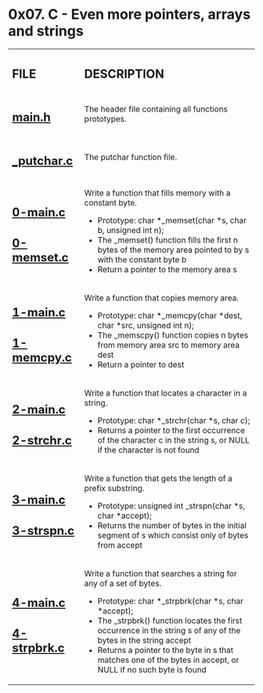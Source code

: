 <h1>0x07. C - Even more pointers, arrays and strings</h1>

<table>
    <tr>
        <td><h2><strong>FILE</strong></h2></td>
        <td><h2><strong>DESCRIPTION</strong></h2></td>
    </tr>
    <tr>
        <td><h2><a href="https://github.com/LivingDemonness28/alx-low_level_programming/blob/master/0x07-pointers_arrays_strings/main.h" target="_blank">main.h</a></h2></td>
        <td>The header file containing all functions prototypes.</td>
    </tr>
    <tr>
        <td><h2><a href="https://github.com/LivingDemonness28/alx-low_level_programming/blob/master/0x07-pointers_arrays_strings/_putchar.c" target="_blank">_putchar.c</a></h2></td>
        <td>The putchar function file.</td>
    </tr>
    <tr>
        <td>
            <h2><a href="ttps://github.com/LivingDemonness28/alx-low_level_programming/blob/master/0x07-pointers_arrays_strings/0-main.c">0-main.c</a></h2>
            <h2><a href="ttps://github.com/LivingDemonness28/alx-low_level_programming/blob/master/0x07-pointers_arrays_strings/0-memset.c">0-memset.c</a></h2>
        </td>
        <td>
            <p>Write a function that fills memory with a constant byte.</p>
            <ul>
                <li>Prototype: char *_memset(char *s, char b, unsigned int n);</li>
                <li>The _memset() function fills the first n bytes of the memory area pointed to by s with the constant byte b</li>
                <li>Return a pointer to the memory area s</li>
            </ul>
        </td>
    </tr>
    <tr>
        <td>
            <h2><a href="ttps://github.com/LivingDemonness28/alx-low_level_programming/blob/master/0x07-pointers_arrays_strings/1-main.c">1-main.c</a></h2>
            <h2><a href="ttps://github.com/LivingDemonness28/alx-low_level_programming/blob/master/0x07-pointers_arrays_strings/1-memcpy.c">1-memcpy.c</a></h2>
        </td>
        <td>
            <p>Write a function that copies memory area.</p>
            <ul>
                <li>Prototype: char *_memcpy(char *dest, char *src, unsigned int n);</li>
                <li>The _memscpy() function copies n bytes from memory area src to memory area dest</li>
                <li>Return a pointer to dest</li>
            </ul>
        </td>
    </tr>
    <tr>
        <td>
            <h2><a href="ttps://github.com/LivingDemonness28/alx-low_level_programming/blob/master/0x07-pointers_arrays_strings/2-main.c">2-main.c</a></h2>
            <h2><a href="ttps://github.com/LivingDemonness28/alx-low_level_programming/blob/master/0x07-pointers_arrays_strings/2-strchr.c">2-strchr.c</a></h2>
        </td>
        <td>
            <p>Write a function that locates a character in a string.</p>
            <ul>
                <li>Prototype: char *_strchr(char *s, char c);</li>
                <li>Returns a pointer to the first occurrence of the character c in the string s, or NULL if the character is not found</li>
            </ul>
        </td>
    </tr>
    <tr>
        <td>
            <h2><a href="ttps://github.com/LivingDemonness28/alx-low_level_programming/blob/master/0x07-pointers_arrays_strings/3-main.c">3-main.c</a></h2>
            <h2><a href="ttps://github.com/LivingDemonness28/alx-low_level_programming/blob/master/0x07-pointers_arrays_strings/3-strspn.c">3-strspn.c</a></h2>
        </td>
        <td>
            <p>Write a function that gets the length of a prefix substring.</p>
            <ul>
                <li>Prototype: unsigned int _strspn(char *s, char *accept);</li>
                <li>Returns the number of bytes in the initial segment of s which consist only of bytes from accept</li>
            </ul>
        </td>
    </tr>
    <tr>
        <td>
            <h2><a href="ttps://github.com/LivingDemonness28/alx-low_level_programming/blob/master/0x07-pointers_arrays_strings/4-main.c">4-main.c</a></h2>
            <h2><a href="ttps://github.com/LivingDemonness28/alx-low_level_programming/blob/master/0x07-pointers_arrays_strings/4-strpbrk.c">4-strpbrk.c</a></h2>
        </td>
        <td>
            <p>Write a function that searches a string for any of a set of bytes.</p>
            <ul>
                <li>Prototype: char *_strpbrk(char *s, char *accept);</li>
                <li>The _strpbrk() function locates the first occurrence in the string s of any of the bytes in the string accept</li>
                <li>Returns a pointer to the byte in s that matches one of the bytes in accept, or NULL if no such byte is found</li>
            </ul>
        </td>
    </tr>
</table>